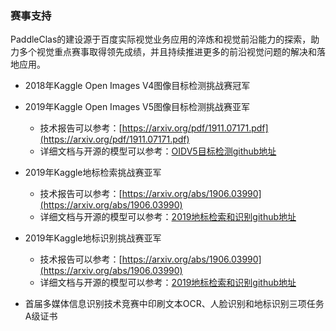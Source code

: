 ### 赛事支持

PaddleClas的建设源于百度实际视觉业务应用的淬炼和视觉前沿能力的探索，助力多个视觉重点赛事取得领先成绩，并且持续推进更多的前沿视觉问题的解决和落地应用。

* 2018年Kaggle Open Images V4图像目标检测挑战赛冠军

* 2019年Kaggle Open Images V5图像目标检测挑战赛亚军
    * 技术报告可以参考：[https://arxiv.org/pdf/1911.07171.pdf](https://arxiv.org/pdf/1911.07171.pdf)
    * 详细文档与开源的模型可以参考：[OIDV5目标检测github地址](https://github.com/PaddlePaddle/PaddleDetection/blob/release/2.2/static/docs/featured_model/champion_model/OIDV5_BASELINE_MODEL.md)

* 2019年Kaggle地标检索挑战赛亚军
    * 技术报告可以参考：[https://arxiv.org/abs/1906.03990](https://arxiv.org/abs/1906.03990)
    * 详细文档与开源的模型可以参考：[2019地标检索和识别github地址](https://github.com/PaddlePaddle/Research/tree/master/CV/landmark)

* 2019年Kaggle地标识别挑战赛亚军
    * 技术报告可以参考：[https://arxiv.org/abs/1906.03990](https://arxiv.org/abs/1906.03990)
    * 详细文档与开源的模型可以参考：[2019地标检索和识别github地址](https://github.com/PaddlePaddle/Research/tree/master/CV/landmark)

* 首届多媒体信息识别技术竞赛中印刷文本OCR、人脸识别和地标识别三项任务A级证书
